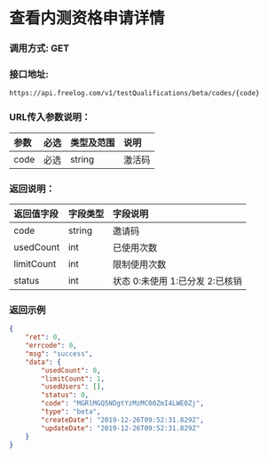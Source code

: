 # 查看内测资格申请详情

### 调用方式: GET

### 接口地址:

```
https://api.freelog.com/v1/testQualifications/beta/codes/{code}
```

### URL传入参数说明：

| 参数 | 必选 | 类型及范围 | 说明 |
| :--- | :--- | :--- | :--- |
| code | 必选 | string | 激活码 |


### 返回说明：

| 返回值字段 | 字段类型 | 字段说明 |
| :--- | :--- | :--- |
| code | string | 邀请码 |
| usedCount | int | 已使用次数 |
| limitCount | int | 限制使用次数 |
| status | int | 状态 0:未使用 1:已分发 2:已核销 |

### 返回示例

```json
{
	"ret": 0,
	"errcode": 0,
	"msg": "success",
	"data": {
		"usedCount": 0,
		"limitCount": 1,
		"usedUsers": [],
		"status": 0,
		"code": "MGRlMGQ5NDgtYzMzMC00ZmI4LWE0Zj",
		"type": "beta",
		"createDate": "2019-12-26T09:52:31.829Z",
		"updateDate": "2019-12-26T09:52:31.829Z"
	}
}
```
